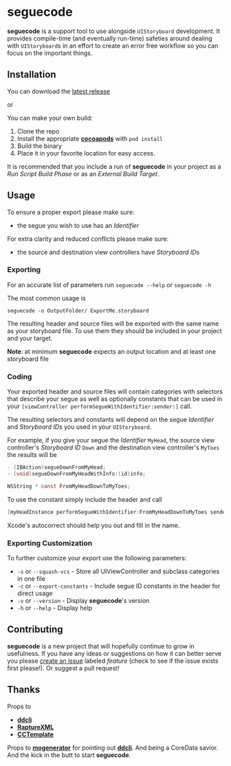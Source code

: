 # seguecode
**seguecode** is a support tool to use alongside `UIStoryboard` development. It provides compile-time (and eventually run-time) safeties around dealing with `UIStoryboard`s in an effort to create an error free workflow so you can focus on the important things.

## Installation
You can download the [latest release](https://github.com/yoiang/seguecode/releases/latest)

or 

You can make your own build:

1. Clone the repo
2. Install the appropriate **[cocoapods](http://cocoapods.org)** with `pod install`
3. Build the binary
4. Place it in your favorite location for easy access.

It is recommended that you include a run of **seguecode** in your project as a *Run Script Build Phase* or as an *External Build Target*.


## Usage
To ensure a proper export please make sure:

* the segue you wish to use has an *Identifier*

For extra clarity and reduced conflicts please make sure:

* the source and destination view controllers have *Storyboard ID*s

### Exporting
For an accurate list of parameters run `seguecode --help` or `seguecode -h`

The most common usage is

``` Shell
seguecode -o OutputFolder/ ExportMe.storyboard
```

The resulting header and source files will be exported with the same name as your storyboard file. To use them they should be included in your project and your target. 

**Note**: at minimum **seguecode** expects an output location and at least one storyboard file

### Coding
Your exported header and source files will contain categories with selectors that describe your segue as well as optionally constants that can be used in your `[viewController performSegueWithIdentifier:sender:]` call.

The resulting selectors and constants will depend on the segue *Identifier* and *Storyboard ID*s you used in your `UIStoryboard`.

For example, if you give your segue the *Identifier* `MyHead`, the source view controller's *Storyboard ID* `Down` and the destination view controller's `MyToes` the results will be

``` Objective-C
- (IBAction)segueDownFromMyHead;
- (void)segueDownFromMyHeadWithInfo:(id)info;
```

``` Objective-C 
NSString * const FromMyHeadDownToMyToes;
```
	
To use the constant simply include the header and call

``` Objective-C
[myHeadInstance performSegueWithIdentifier:FromMyHeadDownToMyToes sender:info];
```
	
Xcode's autocorrect should help you out and fill in the name.

### Exporting Customization
To further customize your export use the following parameters:

* `-s` or `--squash-vcs` - Store all UIViewController and subclass categories in one file
* `-c` or `--export-constants` - Include segue ID constants in the header for direct usage
* `-v` or `--version` - Display **seguecode**'s version
* `-h` or `--help` - Display help

## Contributing
**seguecode** is a new project that will hopefully continue to grow in usefulness. If you have any ideas or suggestions on how it can better serve you please [create an issue](https://github.com/yoiang/seguecode/issues/new) labeled *feature* (check to see if the issue exists first please!). Or suggest a  pull request!


## Thanks
Props to 

* **[ddcli](https://github.com/ddribin/ddcli)**
* **[RaptureXML](https://github.com/ZaBlanc/RaptureXML)**
* **[CCTemplate](https://github.com/xhan/CocoaTemplateEngine)**


Props to **[mogenerator](https://github.com/rentzsch/mogenerator)** for pointing out **[ddcli](https://github.com/ddribin/ddcli)**. And being a CoreData savior. And the kick in the butt to start **seguecode**. 
